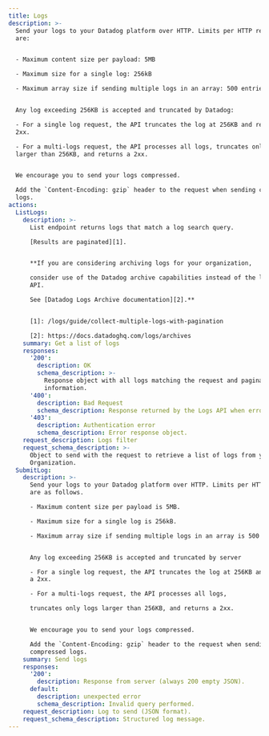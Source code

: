 ```yaml
---
title: Logs
description: >-
  Send your logs to your Datadog platform over HTTP. Limits per HTTP request
  are:


  - Maximum content size per payload: 5MB

  - Maximum size for a single log: 256kB

  - Maximum array size if sending multiple logs in an array: 500 entries


  Any log exceeding 256KB is accepted and truncated by Datadog:

  - For a single log request, the API truncates the log at 256KB and returns a
  2xx.

  - For a multi-logs request, the API processes all logs, truncates only logs
  larger than 256KB, and returns a 2xx.


  We encourage you to send your logs compressed.

  Add the `Content-Encoding: gzip` header to the request when sending compressed
  logs.
actions:
  ListLogs:
    description: >-
      List endpoint returns logs that match a log search query.

      [Results are paginated][1].


      **If you are considering archiving logs for your organization,

      consider use of the Datadog archive capabilities instead of the log list
      API.

      See [Datadog Logs Archive documentation][2].**


      [1]: /logs/guide/collect-multiple-logs-with-pagination

      [2]: https://docs.datadoghq.com/logs/archives
    summary: Get a list of logs
    responses:
      '200':
        description: OK
        schema_description: >-
          Response object with all logs matching the request and pagination
          information.
      '400':
        description: Bad Request
        schema_description: Response returned by the Logs API when errors occur.
      '403':
        description: Authentication error
        schema_description: Error response object.
    request_description: Logs filter
    request_schema_description: >-
      Object to send with the request to retrieve a list of logs from your
      Organization.
  SubmitLog:
    description: >-
      Send your logs to your Datadog platform over HTTP. Limits per HTTP request
      are as follows.

      - Maximum content size per payload is 5MB.

      - Maximum size for a single log is 256kB.

      - Maximum array size if sending multiple logs in an array is 500 entries.


      Any log exceeding 256KB is accepted and truncated by server

      - For a single log request, the API truncates the log at 256KB and returns
      a 2xx.

      - For a multi-logs request, the API processes all logs,

      truncates only logs larger than 256KB, and returns a 2xx.


      We encourage you to send your logs compressed.

      Add the `Content-Encoding: gzip` header to the request when sending
      compressed logs.
    summary: Send logs
    responses:
      '200':
        description: Response from server (always 200 empty JSON).
      default:
        description: unexpected error
        schema_description: Invalid query performed.
    request_description: Log to send (JSON format).
    request_schema_description: Structured log message.
---
```

